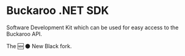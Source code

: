 ﻿Buckaroo .NET SDK
=================

Software Development Kit which can be used for easy access to the Buckaroo API.

The :new: :black_circle: New Black fork.